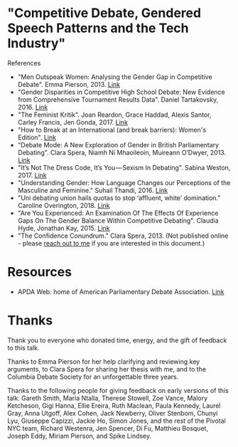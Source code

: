# "Competitive Debate, Gendered Speech Patterns and the Tech Industry"

References

* "Men Outspeak Women: Analysing the Gender Gap in Competitive Debate". Emma Pierson, 2013. [Link](http://mdr.monashdebaters.com/volume-11-2013/men-outspeak-women-analysing-the-gender-gap-in-competitive-debate/)
* "Gender Disparities in Competitive High School Debate: New Evidence from Comprehensive Tournament Results Data". Daniel Tartakovsky, 2016. [Link](https://docs.google.com/document/d/1GLOR3w_CdF1otgWRElSTjLlzYId3gbTLB2REiV6ySJU/edit)
* "The Feminist Kritik". Joan Reardon, Grace Haddad, Alexis Santor, Carley Francis, Jen Gonda, 2017. [Link](https://ohiospeaks.net/2017/05/06/the-feminist-kritik/)
* "How to Break at an International (and break barriers): Women's Edition". [Link](https://docs.google.com/document/d/1GLOR3w_CdF1otgWRElSTjLlzYId3gbTLB2REiV6ySJU/edit)
* "Debate Mode: A New Exploration of Gender in British Parliamentary Debating". Clara Spera, Niamh Ní Mhaoileoin, Muireann O’Dwyer, 2013. [Link](http://mdr.monashdebaters.com/volume-11-2013/debate-mode-a-new-exploration-of-gender-in-british-parliamentary-debating/)
* "It’s Not The Dress Code, It’s You — Sexism In Debating". Sabina Weston, 2017. [Link](https://medium.com/@sabinaweston/its-not-the-dress-code-it-s-you-sexism-in-debating-dcccaaf38507)
* "Understanding Gender: How Language Changes our Perceptions of the Masculine and Feminine." Suhail Thandi, 2016. [Link](http://www.foxhedgehog.com/2016/04/understanding-gender-how-language-changes-our-perceptions-of-the-masculine-and-feminine/)
* "Uni debating union hails quotas to stop ‘affluent, white’ domination." Caroline Overington, 2018. [Link](https://www.theaustralian.com.au/news/nation/uni-debating-union-hails-quotas-to-stop-affluent-white-domination/news-story/0c9931cb949dcc7e371fc44b24c1c4f2)
* "Are You Experienced: An Examination Of The Effects Of Experience Gaps On The Gender Balance Within Competitive Debating". Claudia Hyde, Jonathan Kay, 2015. [Link](http://mdr.monashdebaters.com/volume-13-2015/are-you-experienced-an-examination-of-the-effects-of-experience-gaps-on-the-gender-balance-within-competitive-debating/)
* "The Confidence Conundrum." Clara Spera, 2013. (Not published online - please [reach out to me](mailto:yu.denise.d@gmail.com) if you are interested in this document.)

# Resources

* APDA Web: home of American Parliamentary Debate Association. [Link](http://apdaweb.org)

# Thanks

Thank you to everyone who donated time, energy, and the gift of feedback to this talk.

Thanks to Emma Pierson for her help clarifying and reviewing key arguments, to Clara Spera for sharing her thesis with me, and to the Columbia Debate Society for an unforgettable three years.

Thanks to the following people for giving feedback on early versions of this talk: Gareth Smith,
Maria Ntalla, Therese Stowell, Zoe Vance, Malory Ketcheson, Gigi Hanna, Ellie Ereira, Ruth Maclean,
Paula Kennedy, Laurel Gray, Anna Utgoff, Alex Cohen, Jack Newberry, Oliver Stenbom, Chunyi Lyu, Giuseppe Capizzi,
Jackie Ho, Simon Jones, and the rest of the Pivotal NYC team,
Richard Westenra, Jen Spencer, Di Fu, Matthieu Bosquet, Joseph Eddy, Miriam Pierson, and Spike Lindsey.
